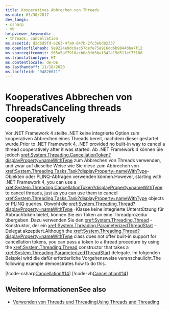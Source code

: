 ```yaml
---
title: Kooperatives Abbrechen von Threads
ms.date: 03/30/2017
dev_langs:
- csharp
- vb
helpviewer_keywords:
- threads, cancellation
ms.assetid: d2d6d5fd-e263-4fa0-847b-2fc3e0d82337
ms.openlocfilehash: 9e9224e9dc9ac57defe75e916dd6b9844bba7f12
ms.sourcegitcommit: 965a5af7918acb0a3fd3baf342e15d511ef75188
ms.translationtype: HT
ms.contentlocale: de-DE
ms.lasthandoff: 11/18/2020
ms.locfileid: "94826611"
---
```

# <a name="canceling-threads-cooperatively"></a><span data-ttu-id="70b02-102">Kooperatives Abbrechen von Threads</span><span class="sxs-lookup"><span data-stu-id="70b02-102">Canceling threads cooperatively</span></span>

<span data-ttu-id="70b02-103">Vor .NET Framework 4 stellte .NET keine integrierte Option zum kooperativen Abbrechen eines Threads bereit, nachdem dieser gestartet wurde.</span><span class="sxs-lookup"><span data-stu-id="70b02-103">Prior to .NET Framework 4, .NET provided no built-in way to cancel a thread cooperatively after it was started.</span></span> <span data-ttu-id="70b02-104">Ab .NET Framework 4 können Sie jedoch <xref:System.Threading.CancellationToken?displayProperty=nameWithType> zum Abbrechen von Threads verwenden, und zwar auf dieselbe Weise wie Sie diese zum Abbrechen von <xref:System.Threading.Tasks.Task?displayProperty=nameWithType>-Objekten oder PLINQ-Abfragen verwenden können.</span><span class="sxs-lookup"><span data-stu-id="70b02-104">However, starting with .NET Framework 4, you can use a <xref:System.Threading.CancellationToken?displayProperty=nameWithType> to cancel threads, just as you can use them to cancel <xref:System.Threading.Tasks.Task?displayProperty=nameWithType> objects or PLINQ queries.</span></span> <span data-ttu-id="70b02-105">Obwohl die <xref:System.Threading.Thread?displayProperty=nameWithType> -Klasse keine integrierte Unterstützung für Abbruchtoken bietet, können Sie ein Token an eine Threadprozedur übergeben. Dazu verwenden Sie den <xref:System.Threading.Thread> -Konstruktor, der ein <xref:System.Threading.ParameterizedThreadStart> -Delegat akzeptiert.</span><span class="sxs-lookup"><span data-stu-id="70b02-105">Although the <xref:System.Threading.Thread?displayProperty=nameWithType> class does not offer built-in support for cancellation tokens, you can pass a token to a thread procedure by using the <xref:System.Threading.Thread> constructor that takes a <xref:System.Threading.ParameterizedThreadStart> delegate.</span></span> <span data-ttu-id="70b02-106">Im folgenden Beispiel wird die dafür erforderliche Vorgehensweise veranschaulicht.</span><span class="sxs-lookup"><span data-stu-id="70b02-106">The following example demonstrates how to do this.</span></span>  
  
 [!code-csharp[Cancellation#14](../../../samples/snippets/csharp/VS_Snippets_Misc/cancellation/cs/CooperativeThreads.cs#14)]
 [!code-vb[Cancellation#14](../../../samples/snippets/visualbasic/VS_Snippets_Misc/cancellation/vb/CooperativeThreads.vb#14)]  
  
## <a name="see-also"></a><span data-ttu-id="70b02-107">Weitere Informationen</span><span class="sxs-lookup"><span data-stu-id="70b02-107">See also</span></span>

- [<span data-ttu-id="70b02-108">Verwenden von Threads und Threading</span><span class="sxs-lookup"><span data-stu-id="70b02-108">Using Threads and Threading</span></span>](using-threads-and-threading.md)
